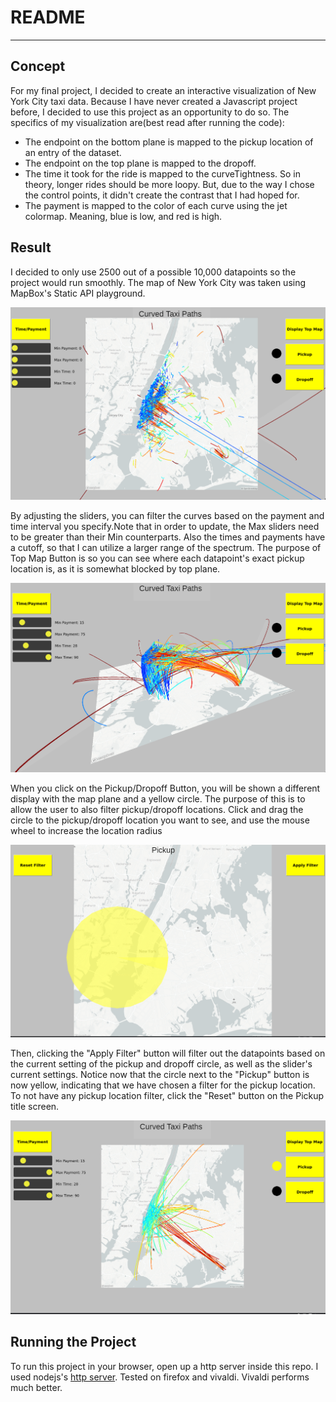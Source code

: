 # README
---
## Concept
For my final project, I decided to create an interactive visualization of New York City taxi data. Because I have never created a Javascript project before, I decided to use this project as an opportunity to do so.
The specifics of my visualization are(best read after running the code):

* The endpoint on the bottom plane is mapped to the pickup location of an entry of the dataset.
* The endpoint on the top plane is mapped to the dropoff.
* The time it took for the ride is mapped to the curveTightness. So in theory, longer rides should be more loopy. But, due to the way I chose the control points, it didn't create the contrast that I had hoped for.
* The payment is mapped to the color of each curve using the jet colormap. Meaning, blue is low, and red is high.

## Result
I decided to only use 2500 out of a possible 10,000 datapoints so the project would run smoothly. The map of New York City was taken using MapBox's Static API playground.

![top view](pics/final_one.png?raw=True)

By adjusting the sliders, you can filter the curves based on the payment and time interval you specify.Note that in order to update, the Max sliders need to be greater than their Min counterparts. Also the times and payments have a cutoff, so that I can utilize a larger range of the spectrum.
The purpose of Top Map Button is so you can see where each datapoint's exact pickup location is, as it is somewhat blocked by top plane.

![side view](pics/final_two.png?raw=True)

When you click on the Pickup/Dropoff Button, you will be shown a different display with the map plane and a yellow circle. The purpose of this is to allow the user to also filter pickup/dropoff locations. Click and drag the circle to the pickup/dropoff location you want to see, and use the mouse wheel to increase the location radius

![location selector](pics/final_three.png?raw=True)

Then, clicking the "Apply Filter" button will filter out the datapoints based on the current setting of the pickup and dropoff circle, as well as the slider's current settings. Notice now that the circle next to the "Pickup" button is now yellow, indicating that we have chosen a filter for the pickup location. To not have any pickup location filter, click the "Reset" button on the Pickup title screen.

![final](pics/final_four.png?raw=True)

## Running the Project
To run this project in your browser, open up a http server inside this repo. I used nodejs's [http server](https://www.npmjs.com/package/http-server).
Tested on firefox and vivaldi. Vivaldi performs much better.
